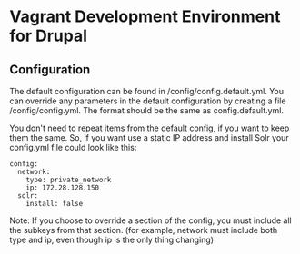 # Vagrant Development Environment for Drupal

## Configuration
The default configuration can be found in /config/config.default.yml. 
You can override any parameters in the default configuration by creating
a file /config/config.yml. The format should be the same as config.default.yml.

You don't need to repeat items from the default config, if you want to keep them
the same. So, if you want use a static IP address and install Solr your config.yml
file could look like this:

```
config:
  network: 
    type: private_network
    ip: 172.28.128.150
  solr:
    install: false
```

Note: If you choose to override a section of the config, you must include all the
subkeys from that section. (for example, network must include both type and ip,
even though ip is the only thing changing)
